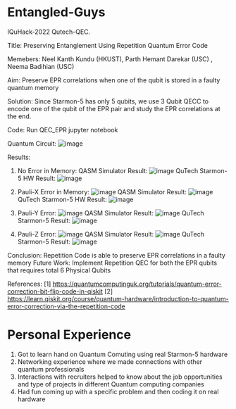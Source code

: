 # Entangled-Guys
IQuHack-2022 Qutech-QEC.

Title: Preserving Entanglement Using Repetition Quantum Error Code

Memebers: Neel Kanth Kundu (HKUST), Parth Hemant Darekar (USC) , Neema Badihian (USC)

Aim: Preserve EPR correlations when one of the qubit is stored in a faulty quantum memory

Solution: Since Starmon-5 has only 5 qubits, we use 3 Qubit QECC to encode one of the qubit of the EPR pair and study the EPR correlations at the end.

Code: Run QEC_EPR jupyter notebook


Quantum Circuit:
![image](https://user-images.githubusercontent.com/62837473/151700864-42be56e3-1249-4483-a402-771412424aa2.png)


Results:
1) No Error in Memory:
 QASM Simulator Result: ![image](https://user-images.githubusercontent.com/62837473/151700913-3d7d0fd9-bf03-43a4-ae02-0c76e5d62393.png)
 QuTech Starmon-5 HW Result:
 ![image](https://user-images.githubusercontent.com/62837473/151700953-82ed4ca4-dba6-4cb5-ab75-6000e45e60bb.png)

2) Pauli-X Error in Memory: ![image](https://user-images.githubusercontent.com/62837473/151701337-ba7ff2f5-380a-4e55-b69d-e585533cbc1b.png)
 QASM Simulator Result: ![image](https://user-images.githubusercontent.com/62837473/151701027-53fd01ef-a272-4e66-86f2-0620fb3504e3.png)
 QuTech Starmon-5 HW Result: ![image](https://user-images.githubusercontent.com/62837473/151701263-0556b516-9deb-4361-ad88-8bdf3400fb7b.png)

 
3) Pauli-Y Error: ![image](https://user-images.githubusercontent.com/62837473/151701140-5235ff6a-e460-48a4-b3c7-524cfc43c822.png)
 QASM Simulator Result: ![image](https://user-images.githubusercontent.com/62837473/151701864-65f0071b-aa63-4c70-af53-413f6da77f08.png)
 QuTech Starmon-5 Result: ![image](https://user-images.githubusercontent.com/62837473/151701628-00670db3-ac95-45c0-9a64-322327ea29f7.png)

 
4) Pauli-Z Error: ![image](https://user-images.githubusercontent.com/62837473/151701418-a62d4a98-c357-4bd1-b8cf-ad55ca0edfdd.png)
   QASM Simulator Result: ![image](https://user-images.githubusercontent.com/62837473/151701792-9f6b6685-69fd-4ca1-bbae-9ea636af6b8e.png)
   QuTech Starmon-5 Result: ![image](https://user-images.githubusercontent.com/62837473/151701491-bfdb6133-ec8a-450f-adc8-dea132adcbbd.png)
   
Conclusion: Repetition Code is able to preserve EPR correlations in a faulty memory
Future Work: Implement Repetition QEC for both the EPR qubits that requires total 6 Physical Qubits

References:
[1] https://quantumcomputinguk.org/tutorials/quantum-error-correction-bit-flip-code-in-qiskit
[2] https://learn.qiskit.org/course/quantum-hardware/introduction-to-quantum-error-correction-via-the-repetition-code

# Personal Experience
1) Got to learn hand on Quantum Comuting using real Starmon-5 hardware
2) Networking experience where we made connections with other quantum professionals
3) Interactions with recruiters helped to know about the job opportunities and type of projects in different Quantum computing companies
4) Had fun coming up with a specific problem and then coding it on real hardware


